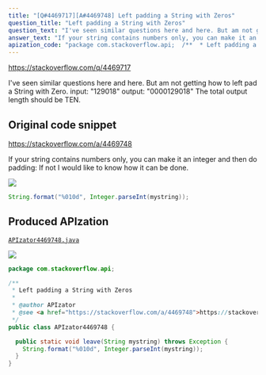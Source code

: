 ```yaml
---
title: "[Q#4469717][A#4469748] Left padding a String with Zeros"
question_title: "Left padding a String with Zeros"
question_text: "I've seen similar questions here and here. But am not getting how to left pad a String with Zero. input: \"129018\" output: \"0000129018\" The total output length should be TEN."
answer_text: "If your string contains numbers only, you can make it an integer and then do padding: If not I would like to know how it can be done."
apization_code: "package com.stackoverflow.api;  /**  * Left padding a String with Zeros  *  * @author APIzator  * @see <a href=\"https://stackoverflow.com/a/4469748\">https://stackoverflow.com/a/4469748</a>  */ public class APIzator4469748 {    public static void leave(String mystring) throws Exception {     String.format(\"%010d\", Integer.parseInt(mystring));   } }"
---
```


https://stackoverflow.com/q/4469717

I&#x27;ve seen similar questions here and here.
But am not getting how to left pad a String with Zero.
input: &quot;129018&quot;
output: &quot;0000129018&quot;
The total output length should be TEN.



## Original code snippet

https://stackoverflow.com/a/4469748

If your string contains numbers only, you can make it an integer and then do padding:
If not I would like to know how it can be done.

<div class="code-logo"><img src="/stackoverflow.png" /></div>

```java
String.format("%010d", Integer.parseInt(mystring));
```

## Produced APIzation

[`APIzator4469748.java`](https://github.com/pasqualesalza/apization-temp/raw/main/data/search/APIzator4469748.java)

<div class="code-logo"><img src="/apizator.png" /></div>

```java
package com.stackoverflow.api;

/**
 * Left padding a String with Zeros
 *
 * @author APIzator
 * @see <a href="https://stackoverflow.com/a/4469748">https://stackoverflow.com/a/4469748</a>
 */
public class APIzator4469748 {

  public static void leave(String mystring) throws Exception {
    String.format("%010d", Integer.parseInt(mystring));
  }
}

```